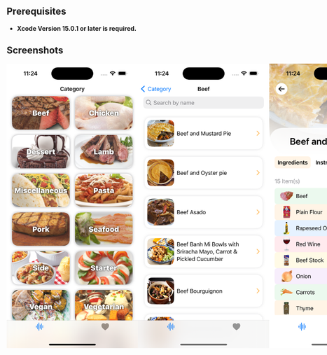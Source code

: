## Prerequisites

* **Xcode Version 15.0.1 or later is required.**

## Screenshots
<div style="display: flex; justify-content: space-between;">
<img src="https://github.com/CJRookie/Recipes/blob/main/Images/Screenshot1.png" alt="Xcode Simulator Screenshot" width="300">
<img src="https://github.com/CJRookie/Recipes/blob/main/Images/Screenshot2.png" alt="Xcode Simulator Screenshot" width="300">
<img src="https://github.com/CJRookie/Recipes/blob/main/Images/Screenshot3.png" alt="Xcode Simulator Screenshot" width="300">
</div>
